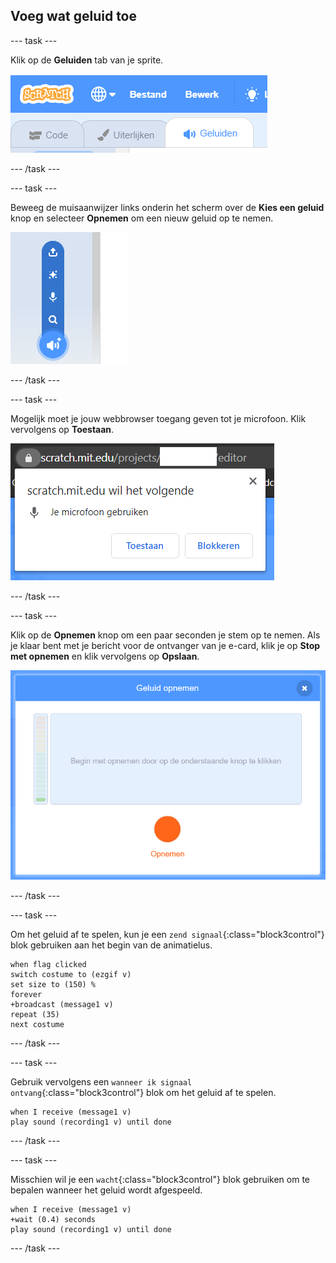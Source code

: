 ## Voeg wat geluid toe

--- task ---

Klik op de **Geluiden** tab van je sprite.

![afbeelding met geluidstabblad geselecteerd voor de sprite](images/sounds-tab.png)

--- /task ---

--- task ---

Beweeg de muisaanwijzer links onderin het scherm over de **Kies een geluid** knop en selecteer **Opnemen** om een nieuw geluid op te nemen.

![afbeelding met geluidsknop geselecteerd met een geluid gemarkeerd](images/record-sound.png)

--- /task ---

--- task ---

Mogelijk moet je jouw webbrowser toegang geven tot je microfoon. Klik vervolgens op **Toestaan**.

![afbeelding met webbrowser prompt om toegang tot microfoon mogelijk te maken](images/allow-mic.png)

--- /task ---

--- task ---

Klik op de **Opnemen** knop om een paar seconden je stem op te nemen. Als je klaar bent met je bericht voor de ontvanger van je e-card, klik je op **Stop met opnemen** en klik vervolgens op **Opslaan**.

![afbeelding met het opname dialoogvenster in Scratch](images/record.png)

--- /task ---

--- task ---

Om het geluid af te spelen, kun je een `zend signaal`{:class="block3control"} blok gebruiken aan het begin van de animatielus.

```blocks3
when flag clicked
switch costume to (ezgif v)
set size to (150) %
forever
+broadcast (message1 v)
repeat (35)
next costume
```

--- /task ---

--- task ---

Gebruik vervolgens een `wanneer ik signaal ontvang`{:class="block3control"} blok om het geluid af te spelen.

```blocks3
when I receive (message1 v)
play sound (recording1 v) until done
```

--- /task ---

--- task ---

Misschien wil je een `wacht`{:class="block3control"} blok gebruiken om te bepalen wanneer het geluid wordt afgespeeld.

```blocks3
when I receive (message1 v)
+wait (0.4) seconds
play sound (recording1 v) until done
```

--- /task ---



